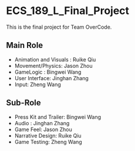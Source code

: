 # ECS_189_L_Final_Project
 This is the final project for Team OverCode.
 
 
## Main Role
* Animation and Visuals : Ruike Qiu
* Movement/Physics: Jason Zhou
* GameLogic : Bingwei Wang
* User Interface: Jinghan Zhang
* Input: Zheng Wang

## Sub-Role
* Press Kit and Trailer: Bingwei Wang
* Audio : Jinghan Zhang
* Game Feel: Jason Zhou
* Narrative Design: Ruike Qiu
* Game Testing: Zheng Wang
